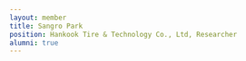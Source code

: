 ```yaml
---
layout: member
title: Sangro Park
position: Hankook Tire & Technology Co., Ltd, Researcher
alumni: true
---
```

